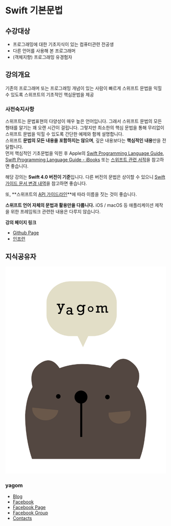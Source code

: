 # Swift 기본문법 

## 수강대상
* 프로그래밍에 대한 기초지식이 있는 컴퓨터관련 전공생
* 다른 언어를 사용해 본 프로그래머
* (객체지향) 프로그래밍 유경험자

## 강의개요
기존의 프로그래머 또는 프로그래밍 개념이 있는 사람이 빠르게 스위프트 문법을 익힐 수 있도록 스위프트의 기초적인 핵심문법을 제공

### 사전숙지사항
스위프트는 문법표현의 다양성이 매우 높은 언어입니다. 그래서 스위프트 문법의 모든 형태를 알기는 꽤 오랜 시간이 걸립니다. 그렇지만 최소한의 핵심 문법을 통해 무리없이 스위프트 문법을 익힐 수 있도록 간단한 예제와 함께 설명합니다.   
스위프트 **문법의 모든 내용을 포함하지는 않으며**, 깊은 내용보다는 **핵심적인 내용**만을 전달합니다.     
먼저 핵심적인 기초문법을 익힌 후 Apple의 [Swift Programming Language Guide](https://developer.apple.com/library/content/documentation/Swift/Conceptual/Swift_Programming_Language/TheBasics.html), [Swift Programming Language Guide - iBooks](https://itunes.apple.com/kr/book/swift-programming-language/id881256329?mt=11) 또는 [스위프트 관련 서적](http://book.naver.com/search/search.nhn?sm=sta_hty.book&sug=&where=nexearch&query=스위프트+프로그래밍)을 참고하면 좋습니다.

해당 강의는 **Swift 4.0 버전이 기준**입니다.
다른 버전의 문법은 상이할 수 있으니 [Swift 가이드 문서 변경 내역](https://developer.apple.com/library/content/documentation/Swift/Conceptual/Swift_Programming_Language/RevisionHistory.html)을 참고하면 좋습니다.

또, **스위프트의 [API 가이드라인](https://swift.org/documentation/api-design-guidelines/)**에 따라 이름을 짓는 것이 좋습니다.

**스위프트 언어 자체의 문법과 활용만을 다룹니다.** iOS / macOS 등 애플리케이션 제작을 위한 프레임워크 관련한 내용은 다루지 않습니다.

__강의 페이지 링크__

* [Github Page](https://yagom.github.io/swift_basic)
* [인프런](https://www.inflearn.com/course/%EC%8A%A4%EC%9C%84%ED%94%84%ED%8A%B8-%EA%B8%B0%EB%B3%B8-%EB%AC%B8%EB%B2%95/)

## 지식공유자

![yagom](images/yagom.png)

### yagom  
* [Blog](http://blog.yagom.net)
* [Facebook](https://fb.com/yagomsoft)
* [Facebook Page](https://fb.com/yagompage)
* [Facebook Group](https://fb.com/groups/yagom)
* [Contacts](https://yagom.github.io/contacts)
